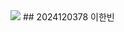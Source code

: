 <img src="https://capsule-render.vercel.app/api?type=soft&color=#f0f5b0&height=300&section=header&text=CAU%20IOT&fontSize=90" />
## 2024120378 이한빈
